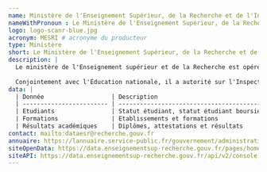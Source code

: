 ```yaml
---
name: Ministère de l'Enseignement Supérieur, de la Recherche et de l'Innovation # producteur de l'API
nameWithPronoun : Le Ministère de l'Enseignement Supérieur, de la Recherche et de l'Innovation
logo: logo-scanr-blue.jpg 
acronym: MESRI # acronyme du producteur
type: Ministère
short: Le Ministère de l'Enseignement Supérieur, de la Recherche et de l'Innovation prépare et met en oeuvre la piolitique du Gouvernement relative à l'accès de chacun aux savoirs et au développement de l'enseignement supérieur.
description: |
  Le ministère de l'Enseignement supérieur et de la Recherche est opéré sur chaque périmètre par la direction générale de l'Enseignement supérieur et de l'Insetion professionnelle, de la direction générale de la Recherche et de l'Innovation, de l'inspection générale des bibliothèques. 
  
  Conjointement avec l'Éducation nationale, il a autorité sur l'Inspection générale de l'administration et de l'éducation nationale et de la recherche ainsi que sur le médiateur de l'éducation nationale et de l'enseignement supérieur, sur le haut fonctionnaire de défense et de sécurité et sur la mission ministèrielle d'audit interne.
data: |
  | Donnée                   | Description                                                                                      |
  | ------------------------ | ------------------------------------------------------------------------------------------------ |
  | Etudiants                | Statut étudiant, statut étudiant boursier                                                        |
  | Formations               | Etablissements et formations                                                                     |
  | Résultats académiques    | Diplômes, attestations et résultats                                                              |
contact: mailto:dataesr@recherche.gouv.fr
annuaire: https://lannuaire.service-public.fr/gouvernement/administration-centrale-ou-ministere_583066
siteOpenData: https://data.enseignementsup-recherche.gouv.fr/pages/home/
siteAPI: https://data.enseignementsup-recherche.gouv.fr/api/v2/console
---
```

